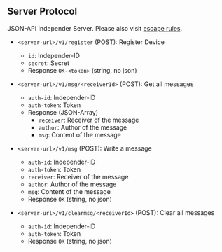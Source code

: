 ## Server Protocol

JSON-API Independer Server. Please also visit [escape rules](escape-rules.md).

- `<server-url>/v1/register` (POST): Register Device
    - `id`: Independer-ID
    - `secret`: Secret
    - Response `OK-<token>` (string, no json)

- `<server-url>/v1/msg/<receiverId>` (POST): Get all messages
    - `auth-id`: Independer-ID
    - `auth-token`: Token
    - Response (JSON-Array)
        - `receiver`: Receiver of the message
        - `author`: Author of the message
        - `msg`: Content of the message

- `<server-url>/v1/msg` (POST): Write a message
    - `auth-id`: Independer-ID
    - `auth-token`: Token
    - `receiver`: Receiver of the message
    - `author`: Author of the message
    - `msg`: Content of the message
    - Response `OK` (string, no json)

- `<server-url>/v1/clearmsg/<receiverId>` (POST): Clear all messages
    - `auth-id`: Independer-ID
    - `auth-token`: Token
    - Response `OK` (string, no json)
